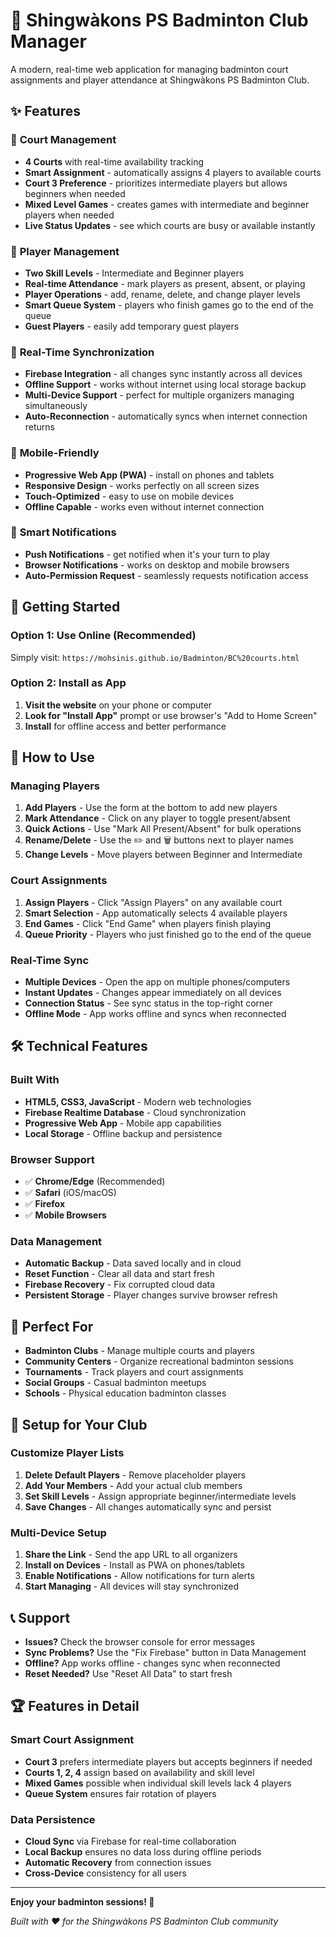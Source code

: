 # 🏸 Shingwàkons PS Badminton Club Manager

A modern, real-time web application for managing badminton court assignments and player attendance at Shingwàkons PS Badminton Club.

## ✨ Features

### 🎯 **Court Management**
- **4 Courts** with real-time availability tracking
- **Smart Assignment** - automatically assigns 4 players to available courts
- **Court 3 Preference** - prioritizes intermediate players but allows beginners when needed
- **Mixed Level Games** - creates games with intermediate and beginner players when needed
- **Live Status Updates** - see which courts are busy or available instantly

### 👥 **Player Management**
- **Two Skill Levels** - Intermediate and Beginner players
- **Real-time Attendance** - mark players as present, absent, or playing
- **Player Operations** - add, rename, delete, and change player levels
- **Smart Queue System** - players who finish games go to the end of the queue
- **Guest Players** - easily add temporary guest players

### 🔄 **Real-Time Synchronization**
- **Firebase Integration** - all changes sync instantly across all devices
- **Offline Support** - works without internet using local storage backup
- **Multi-Device Support** - perfect for multiple organizers managing simultaneously
- **Auto-Reconnection** - automatically syncs when internet connection returns

### 📱 **Mobile-Friendly**
- **Progressive Web App (PWA)** - install on phones and tablets
- **Responsive Design** - works perfectly on all screen sizes
- **Touch-Optimized** - easy to use on mobile devices
- **Offline Capable** - works even without internet connection

### 🔔 **Smart Notifications**
- **Push Notifications** - get notified when it's your turn to play
- **Browser Notifications** - works on desktop and mobile browsers
- **Auto-Permission Request** - seamlessly requests notification access

## 🚀 **Getting Started**

### **Option 1: Use Online (Recommended)**
Simply visit: `https://mohsinis.github.io/Badminton/BC%20courts.html`

### **Option 2: Install as App**
1. **Visit the website** on your phone or computer
2. **Look for "Install App"** prompt or use browser's "Add to Home Screen"
3. **Install** for offline access and better performance

## 📖 **How to Use**

### **Managing Players**
1. **Add Players** - Use the form at the bottom to add new players
2. **Mark Attendance** - Click on any player to toggle present/absent
3. **Quick Actions** - Use "Mark All Present/Absent" for bulk operations
4. **Rename/Delete** - Use the ✏️ and 🗑️ buttons next to player names
5. **Change Levels** - Move players between Beginner and Intermediate

### **Court Assignments**
1. **Assign Players** - Click "Assign Players" on any available court
2. **Smart Selection** - App automatically selects 4 available players
3. **End Games** - Click "End Game" when players finish playing
4. **Queue Priority** - Players who just finished go to the end of the queue

### **Real-Time Sync**
- **Multiple Devices** - Open the app on multiple phones/computers
- **Instant Updates** - Changes appear immediately on all devices
- **Connection Status** - See sync status in the top-right corner
- **Offline Mode** - App works offline and syncs when reconnected

## 🛠️ **Technical Features**

### **Built With**
- **HTML5, CSS3, JavaScript** - Modern web technologies
- **Firebase Realtime Database** - Cloud synchronization
- **Progressive Web App** - Mobile app capabilities
- **Local Storage** - Offline backup and persistence

### **Browser Support**
- ✅ **Chrome/Edge** (Recommended)
- ✅ **Safari** (iOS/macOS)
- ✅ **Firefox**
- ✅ **Mobile Browsers**

### **Data Management**
- **Automatic Backup** - Data saved locally and in cloud
- **Reset Function** - Clear all data and start fresh
- **Firebase Recovery** - Fix corrupted cloud data
- **Persistent Storage** - Player changes survive browser refresh

## 🎯 **Perfect For**

- **Badminton Clubs** - Manage multiple courts and players
- **Community Centers** - Organize recreational badminton sessions  
- **Tournaments** - Track players and court assignments
- **Social Groups** - Casual badminton meetups
- **Schools** - Physical education badminton classes

## 🔧 **Setup for Your Club**

### **Customize Player Lists**
1. **Delete Default Players** - Remove placeholder players
2. **Add Your Members** - Add your actual club members
3. **Set Skill Levels** - Assign appropriate beginner/intermediate levels
4. **Save Changes** - All changes automatically sync and persist

### **Multi-Device Setup**
1. **Share the Link** - Send the app URL to all organizers
2. **Install on Devices** - Install as PWA on phones/tablets
3. **Enable Notifications** - Allow notifications for turn alerts
4. **Start Managing** - All devices will stay synchronized

## 📞 **Support**

- **Issues?** Check the browser console for error messages
- **Sync Problems?** Use the "Fix Firebase" button in Data Management
- **Offline?** App works offline - changes sync when reconnected
- **Reset Needed?** Use "Reset All Data" to start fresh

## 🏆 **Features in Detail**

### **Smart Court Assignment**
- **Court 3** prefers intermediate players but accepts beginners if needed
- **Courts 1, 2, 4** assign based on availability and skill level
- **Mixed Games** possible when individual skill levels lack 4 players
- **Queue System** ensures fair rotation of players

### **Data Persistence**
- **Cloud Sync** via Firebase for real-time collaboration
- **Local Backup** ensures no data loss during offline periods
- **Automatic Recovery** from connection issues
- **Cross-Device** consistency for all users

---

**Enjoy your badminton sessions! 🏸**

*Built with ❤️ for the Shingwàkons PS Badminton Club community*
